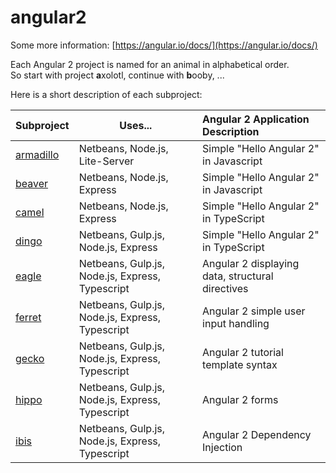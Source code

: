 # angular2

Some more information: [https://angular.io/docs/](https://angular.io/docs/)

Each Angular 2 project is named for an animal in alphabetical order.  
So start with project **a**xolotl, continue with **b**ooby, ...

Here is a short description of each subproject:

| Subproject | Uses... | Angular 2 Application Description |
| :--- | ---- | :--- |
| [armadillo](armadillo) | Netbeans, Node.js, Lite-Server | Simple "Hello Angular 2" in Javascript |
| [beaver](beaver) | Netbeans, Node.js, Express | Simple "Hello Angular 2" in Javascript |
| [camel](camel) | Netbeans, Node.js, Express | Simple "Hello Angular 2" in TypeScript |
| [dingo](dingo) | Netbeans, Gulp.js, Node.js, Express | Simple "Hello Angular 2" in TypeScript |
| [eagle](eagle) | Netbeans, Gulp.js, Node.js, Express, Typescript | Angular 2 displaying data, structural directives |
| [ferret](ferret) | Netbeans, Gulp.js, Node.js, Express, Typescript | Angular 2 simple user input handling |
| [gecko](gecko) | Netbeans, Gulp.js, Node.js, Express, Typescript | Angular 2 tutorial template syntax |
| [hippo](hippo) | Netbeans, Gulp.js, Node.js, Express, Typescript | Angular 2 forms |
| [ibis](ibis) | Netbeans, Gulp.js, Node.js, Express, Typescript | Angular 2 Dependency Injection |
